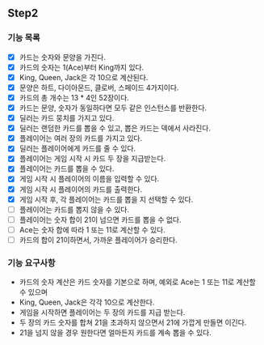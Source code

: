 ## Step2

### 기능 목록
- [x] 카드는 숫자와 문양을 가진다.
- [x] 카드의 숫자는 1(Ace)부터 King까지 있다.
- [x] King, Queen, Jack은 각 10으로 계산된다.
- [x] 문양은 하트, 다이아몬드, 클로버, 스페이드 4가지이다.
- [x] 카드의 총 개수는 13 * 4인 52장이다.
- [x] 카드는 문양, 숫자가 동일하다면 모두 같은 인스턴스를 반환한다.
- [x] 딜러는 카드 뭉치를 가지고 있다.
- [x] 딜러는 랜덤한 카드를 뽑을 수 있고, 뽑은 카드는 덱에서 사라진다.
- [x] 플레이어는 여러 장의 카드를 가지고 있다. 
- [x] 딜러는 플레이어에게 카드를 줄 수 있다.
- [x] 플레이어는 게임 시작 시 카드 두 장을 지급받는다.
- [x] 플레이어는 카드를 뽑을 수 있다.
- [x] 게임 시작 시 플레이어의 이름을 입력할 수 있다.
- [x] 게임 시작 시 플레이어의 카드를 출력한다.
- [x] 게임 시작 후, 각 플레이어는 카드를 뽑을 지 선택할 수 있다.
- [ ] 플레이어는 카드를 뽑지 않을 수 있다.
- [ ] 플레이어는 숫자 합이 21이 넘으면 카드를 뽑을 수 없다.
- [ ] Ace는 숫자 합에 따라 1 또는 11로 계산할 수 있다.
- [ ] 카드의 합이 21이하면서, 가까운 플레이어가 승리한다.

### 기능 요구사항
- 카드의 숫자 계산은 카드 숫자를 기본으로 하며, 예외로 Ace는 1 또는 11로 계산할 수 있으며
- King, Queen, Jack은 각각 10으로 계산한다.
- 게임을 시작하면 플레이어는 두 장의 카드를 지급 받는다.
- 두 장의 카드 숫자를 합쳐 21을 초과하지 않으면서 21에 가깝게 만들면 이긴다. 
- 21을 넘지 않을 경우 원한다면 얼마든지 카드를 계속 뽑을 수 있다.

